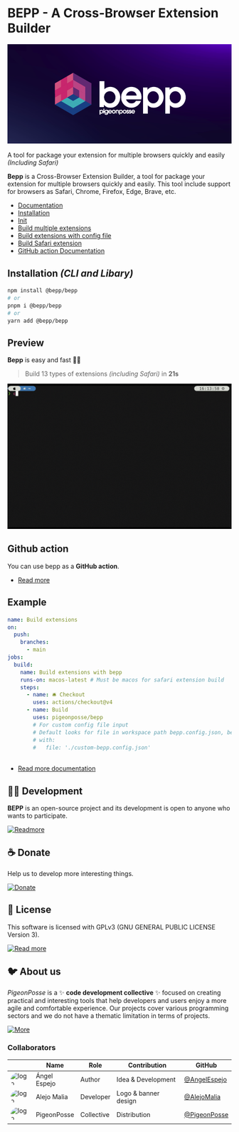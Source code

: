# BEPP - A Cross-Browser Extension Builder

![banner](docs/public/banner.png)

A tool for package your extension for multiple browsers quickly and easily _(Including Safari)_

**Bepp** is a Cross-Browser Extension Builder, a tool for package your extension for multiple browsers quickly and easily.
This tool include support for browsers as Safari, Chrome, Firefox, Edge, Brave, etc.

- [Documentation](https://bepp.pigeonposse.com)
- [Installation](https://bepp.pigeonposse.com/guide/getting-started#installation)
- [Init](https://bepp.pigeonposse.com/guide/init)
- [Build multiple extensions](https://bepp.pigeonposse.com/guide/build)
- [Build extensions with config file](https://bepp.pigeonposse.com/guide/build/config-file)
- [Build Safari extension](https://bepp.pigeonposse.com/guide/build/safari)
- [GitHub action Documentation](https://bepp.pigeonposse.com/guide/gh-action)

## Installation _(CLI and Libary)_

```bash
npm install @bepp/bepp 
# or
pnpm i @bepp/bepp
# or
yarn add @bepp/bepp 
```

## Preview

**Bepp** is easy and fast 🚀🌈
> Build 13 types of extensions _(including Safari)_ in **21s**

![demo](docs/public/demo.gif)

## Github action

You can use bepp as a **GitHub action**.

- [Read more](https://bepp.pigeonposse.com/guide/gh-action)

## Example

```yaml
name: Build extensions
on:
  push:
    branches:
      - main
jobs:
  build:
    name: Build extensions with bepp
    runs-on: macos-latest # Must be macos for safari extension build
    steps:
      - name: 🛎 Checkout
        uses: actions/checkout@v4
      - name: Build
        uses: pigeonposse/bepp
        # For custom config file input
        # Default looks for file in workspace path bepp.config.json, bepp.config.yaml, bepp.config.toml
        # with:
        #   file: './custom-bepp.config.json'
  
```

- [Read more documentation](https://bepp.pigeonposse.com/guide/gh-action)

## 👨‍💻 Development

**BEPP** is an open-source project and its development is open to anyone who wants to participate.

[![Readmore](https://img.shields.io/badge/Read%20more-grey?style=flat-square)](https://bepp.pigeonposse.com/dev-getting-started)

## ☕ Donate

Help us to develop more interesting things.

[![Donate](https://img.shields.io/badge/Donate-grey?style=flat-square)](https://pigeonposse.com/?popup=donate)

## 📜 License

This software is licensed with GPLv3 (GNU GENERAL PUBLIC LICENSE Version 3).

[![Read more](https://img.shields.io/badge/Read-more-grey?style=flat-square)](https://github.com/pigeonposse/bepp/blob/main/LICENSE)

## 🐦 About us

*PigeonPosse* is a ✨ **code development collective** ✨ focused on creating practical and interesting tools that help developers and users enjoy a more agile and comfortable experience. Our projects cover various programming sectors and we do not have a thematic limitation in terms of projects.

[![More](https://img.shields.io/badge/Read-more-grey?style=flat-square)](https://github.com/PigeonPosse/PigeonPosse)

### Collaborators

|                                                                                    | Name         | Role         | Contribution | GitHub                                         |
| ---------------------------------------------------------------------------------- | ------------ | ------------ | ------------ | ---------------------------------------------- |
| <img src="https://github.com/AngelEspejo.png?size=72" style="border-radius:100%" alt="logo"/> | Ángel Espejo | Author       | Idea & Development | [@AngelEspejo](https://github.com/AngelEspejo) |
| <img src="https://github.com/AlejoMalia.png?size=72" style="border-radius:100%" alt="logo"/> | Alejo Malia  | Developer       | Logo & banner design | [@AlejoMalia](https://github.com/AlejoMalia) |
| <img src="https://github.com/PigeonPosse.png?size=72" style="border-radius:100%" alt="logo"/> | PigeonPosse  | Collective   | Distribution | [@PigeonPosse](https://github.com/PigeonPosse) |

<br>
